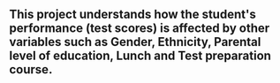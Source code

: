## This project understands how the student's performance (test scores) is affected by other variables such as Gender, Ethnicity, Parental level of education, Lunch and Test preparation course.
